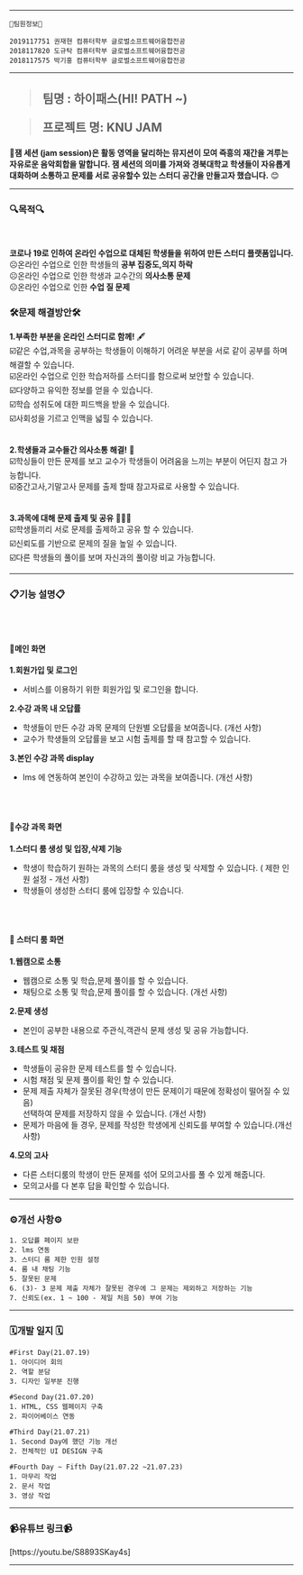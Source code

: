 


-------------------------------------------------------------------------------------------------------------------------------------------------
```
👨팀원정보👨

2019117751 권재현 컴퓨터학부 글로벌소프트웨어융합전공
2018117820 도규탁 컴퓨터학부 글로벌소프트웨어융합전공
2018117575 박기홍 컴퓨터학부 글로벌소프트웨어융합전공

```
--------------------------------------------------------------------------------------------------------------------------------------------------
<H2>

 >**팀명 : 하이패스(HI! PATH ~)**
 
 >**프로젝트 명: KNU JAM**
  </H2>

📢**잼 세션 (jam session)은 활동 영역을 달리하는 뮤지션이 모여 즉흥의 재간을 겨루는 자유로운 음악회합을 말합니다.
  잼 세션의 의미를 가져와 경북대학교 학생들이 자유롭게 대화하며 소통하고 문제를 서로 공유할수 있는 스터디 공간을 만들고자 했습니다.** 😊

---------------------------------------------------------------------------------------------------------------------------------------------------



<h3> 🔍목적🔍</h3>

<br></br>**코로나 19로 인하여 온라인 수업으로 대체된 학생들을 위하여 만든 스터디 플랫폼입니다.**
 <br>☹️온라인 수업으로 인한 학생들의 **공부 집중도,의지 하락**
 <br>☹️온라인 수업으로 인한 학생과 교수간의 **의사소통 문제** 
 <br>☹️온라인 수업으로 인한 **수업 질 문제**



<h3> 🛠️문제 해결방안🛠️</h3>

**1.부족한 부분을 온라인 스터디로 함께!** 🖋
  <br>☑️같은 수업,과목을 공부하는 학생들이 이해하기 어려운 부분을 서로 같이 공부를 하며 해결할 수 있습니다. 
  <br>☑️온라인 수업으로 인한 학습저하를 스터디를 함으로써 보안할 수 있습니다.
  <br>☑️다양하고 유익한 정보를 얻을 수 있습니다.
  <br>☑️학습 성취도에 대한 피드백을 받을 수 있습니다.
  <br>☑️사회성을 기르고 인맥을 넓힐 수 있습니다.
<br></br>

**2.학생들과 교수들간 의사소통 해결!** 💖
  <br>☑️학싱들이 만든 문제를 보고 교수가 학생들이 어려움을 느끼는 부분이 어딘지 참고 가능합니다.
  <br>☑️중간고사,기말고사 문제를 출제 할때 참고자료로 사용할 수 있습니다.
<br></br>

**3.과목에 대해 문제 출제 및 공유** 👨‍👦‍👦
  <br>☑️학생들끼리 서로 문제를 출제하고 공유 할 수 있습니다.
  <br>☑️신뢰도를 기반으로 문제의 질을 높일 수 있습니다.
 <br> ☑️다른 학생들의 풀이를 보며 자신과의 풀이랑 비교 가능합니다. 


---------------------------------------------------------------------------------------------------------------------------------------------------

<h3>📋기능 설명📋</h3>
<br>
</br>

<h4>🥇메인 화면</h4>
 
 
  **1.회원가입 및 로그인**
   - 서비스를 이용하기 위한 회원가입 및 로그인을 합니다. 
   
  
  **2.수강 과목 내 오답률** 
   - 학생들이 만든 수강 과목 문제의 단원별 오답률을 보여줍니다. (개선 사항)
   - 교수가 학생들의 오답률을 보고 시험 출제를 할 때 참고할 수 있습니다.
   
  
  **3.본인 수강 과목 display**
   - lms 에 연동하여 본인이 수강하고 있는 과목을 보여줍니다. (개선 사항)

<br></br>
 <h4>🥈수강 과목 화면</h4>
  
  **1.스터디 룸 생성 및 입장,삭제 기능**
   - 학생이 학습하기 원하는 과목의 스터디 룸을 생성 및 삭제할 수 있습니다. ( 제한 인원 설정 - 개선 사항)
   - 학생들이 생성한 스터디 룸에 입장할 수 있습니다.

<br></br>

 <h4>🥉 스터디 룸 화면</h4>
  
  
  **1.웹캠으로 소통** 
   - 웹캠으로 소통 및 학습,문제 풀이를 할 수 있습니다. 
   - 채팅으로 소통 및 학습,문제 풀이를 할 수 있습니다. (개선 사항)
  
  
  **2.문제 생성** 
   - 본인이 공부한 내용으로 주관식,객관식 문제 생성 및 공유 가능합니다.
  
  
  **3.테스트 및 채점** 
   - 학생들이 공유한 문제 테스트를 할 수 있습니다.
   - 시험 채점 및 문제 풀이를 확인 할 수 있습니다.                  
   - 문제 제출 자체가 잘못된 경우(학생이 만든 문제이기 때문에 정확성이 떨어질 수 있음)
     <br>선택하여 문제를 저장하지 않을 수 있습니다. (개선 사항)
   - 문제가 마음에 들 경우, 문제를 작성한 학생에게 신뢰도를 부여할 수 있습니다.(개선 사항) 


  **4.모의 고사**
   - 다른 스터디룸의 학생이 만든 문제를 섞어 모의고사를 풀 수 있게 해줍니다.
   - 모의고사를 다 본후 답을 확인할 수 있습니다. 

---------------------------------------------------------------------------------------------------------------------------------------------------
 <h3>⚙️개선 사항⚙️</h3>
  
    1. 오답률 페이지 보완
    2. lms 연동
    3. 스터디 룸 제한 인원 설정
    4. 룸 내 채팅 기능
    5. 잘못된 문제
    6. (3)- 3 문제 제출 자체가 잘못된 경우에 그 문제는 제외하고 저장하는 기능
    7. 신뢰도(ex. 1 ~ 100 - 제일 처음 50) 부여 기능

---------------------------------------------------------------------------------------------------------------------------------------------------
<h3>🗓️개발 일지 🗓</h3>

    #First Day(21.07.19)
    1. 아이디어 회의 
    2. 역할 분담
    3. 디자인 일부분 진행

    #Second Day(21.07.20)
    1. HTML, CSS 웹페이지 구축
    2. 파이어베이스 연동

    #Third Day(21.07.21)
    1. Second Day에 했던 기능 개선
    2. 전체적인 UI DESIGN 구축 

    #Fourth Day ~ Fifth Day(21.07.22 ~21.07.23)
    1. 마무리 작업
    2. 문서 작업 
    3. 영상 작업
    
    
--------------------------------------------------------------------------------------------------------------------------------------------------------------------
<h3>📹유튜브 링크📹</h3>
[https://youtu.be/S8893SKay4s]


--------------------------------------------------------------------------------------------------------------------------------------------------------------------

